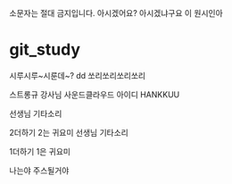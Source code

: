 소문자는 절대 금지입니다. 아시겠어요?
아시겠냐구요 이 원시인아

# git_study

시루시루~시룬데~?
dd
쏘리쏘리쏘리쏘리

스트롱규 강사님
사운드클라우드 아이디
HANKKUU


선생님 기타소리


2더하기 2는 귀요미
선생님 기타소리

1더하기 1은 귀요미

나는야 주스될거야